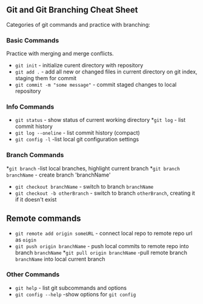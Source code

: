 ## Git and Git Branching Cheat Sheet

Categories of git commands and practice with branching:


### Basic Commands

Practice with merging and merge conflicts.

* `git init` - initialize curent directory with repository
* `git add .` - add all new or changed files in current directory on git index, staging them for commit
* `git commit -m "some message"` - commit staged changes to local repository


### Info Commands

* `git status` - show status of current working directory
*`git log` - list commit history
* `git log --oneline` - list commit history (compact)
* `git config -l` -list local git configuration settings

### Branch Commands

*`git branch` -list local branches, highlight current branch
*`git branch branchName` - create branch 'branchName'
* `git checkout branchName` - switch to branch `branchName`
* `git checkout -b otherBranch` - switch to branch `otherBranch`, creating it if it doesn't exist

## Remote commands

* `git remote add origin someURL` - connect local repo to remote repo url as `oigin`
* `git push origin branchName` - push local commits to remote repo into branch `branchName`
*`git pull origin branchName` -pull remote branch `branchName` into local current branch

### Other Commands

* `git help` - list git subcommands and options
* `git config --help` -show options for `git config`
